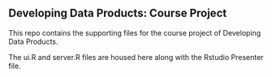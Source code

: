 ## Developing Data Products: Course Project

This repo contains the supporting files for the course project of Developing Data Products.

The ui.R and server.R files are housed here along with the Rstudio Presenter file.